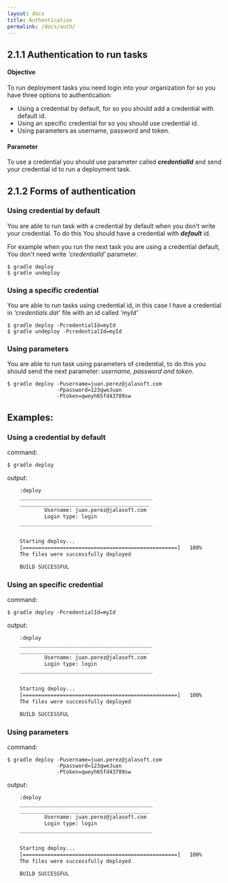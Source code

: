 ```yaml
---
layout: docs
title: Authentication
permalink: /docs/auth/
---
```

## 2.1.1 Authentication to run tasks

#### **Objective**
To run deployment tasks you need login into your organization for so you have three options to authentication:
<ul>
	<li>Using a credential by default, for so you should add a credential with default id.</li>
	<li>Using an specific credential for so you should use credential id.</li>
	<li>Using parameters as username, password and token.</li>
</ul>

#### **Parameter**

To use a credential you should use parameter called ***credentialId*** and send your credential id to run a deployment task.

## 2.1.2 Forms of authentication

### Using credential by default
You are able to run task with a credential by default when you don't write your credential. To do this You should have a credential with ***default*** id.

For example when you run the next task you are using a credential default,  You don't need write *'credentialId'* parameter.

	$ gradle deploy
	$ gradle undeploy

### Using a specific credential
You are able to run tasks using credential id, in this case I have a credential in *'credentials.dat'* file with an id called *'myId'*

	$ gradle deploy -PcredentialId=myId
	$ gradle undeploy -PcredentialId=myId

### Using parameters
You are able to run task using parameters of credential, to do this you should send the next parameter: *username, password and token*.

	$ gradle deploy -Pusername=juan.perez@jalasoft.com
					-Ppassword=123qweJuan
					-Ptoken=qweyh65fd43789sw

## Examples:

### Using a credential by default

command:

	$ gradle deploy

output:

```bash
    :deploy
    ___________________________________________
    __________________________________________
            Username: juan.perez@jalasoft.com
            Login type: login
    ___________________________________________


    Starting deploy...
    [==================================================]   100%
    The files were successfully deployed

    BUILD SUCCESSFUL
```

### Using an specific credential

command:

	$ gradle deploy -PcredentialId=myId

output:

```bash
    :deploy
    ___________________________________________
    __________________________________________
            Username: juan.perez@jalasoft.com
            Login type: login
    ___________________________________________


    Starting deploy...
    [==================================================]   100%
    The files were successfully deployed

    BUILD SUCCESSFUL
```

### Using parameters

command:

	$ gradle deploy -Pusername=juan.perez@jalasoft.com
					-Ppassword=123qweJuan
					-Ptoken=qweyh65fd43789sw

output:

```bash
    :deploy
    ___________________________________________
    __________________________________________
            Username: juan.perez@jalasoft.com
            Login type: login
    ___________________________________________


    Starting deploy...
    [==================================================]   100%
    The files were successfully deployed

    BUILD SUCCESSFUL
```
